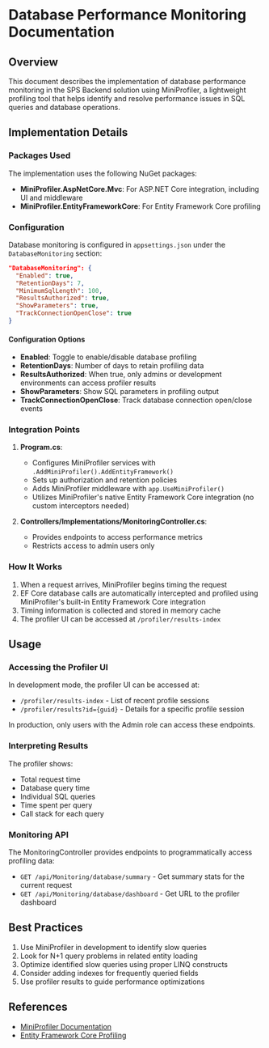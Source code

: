 # Database Performance Monitoring Documentation

## Overview

This document describes the implementation of database performance monitoring in the SPS Backend solution using MiniProfiler, a lightweight profiling tool that helps identify and resolve performance issues in SQL queries and database operations.

## Implementation Details

### Packages Used

The implementation uses the following NuGet packages:

- **MiniProfiler.AspNetCore.Mvc**: For ASP.NET Core integration, including UI and middleware
- **MiniProfiler.EntityFrameworkCore**: For Entity Framework Core profiling

### Configuration

Database monitoring is configured in `appsettings.json` under the `DatabaseMonitoring` section:

```json
"DatabaseMonitoring": {
  "Enabled": true,
  "RetentionDays": 7,
  "MinimumSqlLength": 100,
  "ResultsAuthorized": true,
  "ShowParameters": true,
  "TrackConnectionOpenClose": true
}
```

#### Configuration Options

- **Enabled**: Toggle to enable/disable database profiling
- **RetentionDays**: Number of days to retain profiling data
- **ResultsAuthorized**: When true, only admins or development environments can access profiler results
- **ShowParameters**: Show SQL parameters in profiling output
- **TrackConnectionOpenClose**: Track database connection open/close events

### Integration Points

1. **Program.cs**: 
   - Configures MiniProfiler services with `.AddMiniProfiler().AddEntityFramework()`
   - Sets up authorization and retention policies
   - Adds MiniProfiler middleware with `app.UseMiniProfiler()`
   - Utilizes MiniProfiler's native Entity Framework Core integration (no custom interceptors needed)

2. **Controllers/Implementations/MonitoringController.cs**:
   - Provides endpoints to access performance metrics
   - Restricts access to admin users only

### How It Works

1. When a request arrives, MiniProfiler begins timing the request
2. EF Core database calls are automatically intercepted and profiled using MiniProfiler's built-in Entity Framework Core integration
3. Timing information is collected and stored in memory cache
4. The profiler UI can be accessed at `/profiler/results-index`

## Usage

### Accessing the Profiler UI

In development mode, the profiler UI can be accessed at:
- `/profiler/results-index` - List of recent profile sessions
- `/profiler/results?id={guid}` - Details for a specific profile session

In production, only users with the Admin role can access these endpoints.

### Interpreting Results

The profiler shows:
- Total request time
- Database query time
- Individual SQL queries
- Time spent per query
- Call stack for each query

### Monitoring API

The MonitoringController provides endpoints to programmatically access profiling data:
- `GET /api/Monitoring/database/summary` - Get summary stats for the current request
- `GET /api/Monitoring/database/dashboard` - Get URL to the profiler dashboard

## Best Practices

1. Use MiniProfiler in development to identify slow queries
2. Look for N+1 query problems in related entity loading
3. Optimize identified slow queries using proper LINQ constructs
4. Consider adding indexes for frequently queried fields
5. Use profiler results to guide performance optimizations

## References

- [MiniProfiler Documentation](https://miniprofiler.com/dotnet/)
- [Entity Framework Core Profiling](https://miniprofiler.com/dotnet/HowTo/ProfileEFCore)
